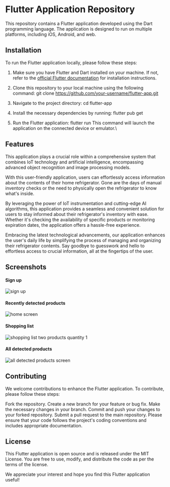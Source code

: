 # Flutter Application Repository
This repository contains a Flutter application developed using the Dart programming language. The application is designed to run on multiple platforms, including iOS, Android, and web.

## Installation
To run the Flutter application locally, please follow these steps:

1. Make sure you have Flutter and Dart installed on your machine. If not, refer to the [official Flutter documentation](https://flutter.dev/docs/get-started/install) for installation instructions.

2. Clone this repository to your local machine using the following command:
  git clone https://github.com/your-username/flutter-app.git

3. Navigate to the project directory:
  cd flutter-app

4. Install the necessary dependencies by running:
  flutter pub get
  
5. Run the Flutter application:
  flutter run
  This command will launch the application on the connected device or emulator.\


## Features
This application plays a crucial role within a comprehensive system that combines IoT technology and artificial intelligence, encompassing advanced object recognition and image processing models.

With this user-friendly application, users can effortlessly access information about the contents of their home refrigerator. Gone are the days of manual inventory checks or the need to physically open the refrigerator to know what's inside.

By leveraging the power of IoT instrumentation and cutting-edge AI algorithms, this application provides a seamless and convenient solution for users to stay informed about their refrigerator's inventory with ease. Whether it's checking the availability of specific products or monitoring expiration dates, the application offers a hassle-free experience.

Embracing the latest technological advancements, our application enhances the user's daily life by simplifying the process of managing and organizing their refrigerator contents. Say goodbye to guesswork and hello to effortless access to crucial information, all at the fingertips of the user.

## Screenshots
#### Sign up
![sign up](https://github.com/YoniIfrah/fridgeIT/assets/73611785/9cbd1cf0-3329-439f-953f-cc86d95eb735)

#### Recently detected products
![home screen](https://github.com/YoniIfrah/fridgeIT/assets/73611785/347637a4-37e8-4385-825c-1e2ca65f5c81)

#### Shopping list
![shopping list two products quantity 1](https://github.com/YoniIfrah/fridgeIT/assets/73611785/1deff53a-5af5-438f-a8b2-3e53d9fca05b)

#### All detected products
![all detected products screen](https://github.com/YoniIfrah/fridgeIT/assets/73611785/48bf970f-5316-45c6-92a9-a641453fa653)



## Contributing
We welcome contributions to enhance the Flutter application. To contribute, please follow these steps:

Fork the repository.
Create a new branch for your feature or bug fix.
Make the necessary changes in your branch.
Commit and push your changes to your forked repository.
Submit a pull request to the main repository.
Please ensure that your code follows the project's coding conventions and includes appropriate documentation.

## License
This Flutter application is open source and is released under the MIT License. You are free to use, modify, and distribute the code as per the terms of the license.


We appreciate your interest and hope you find this Flutter application useful!
